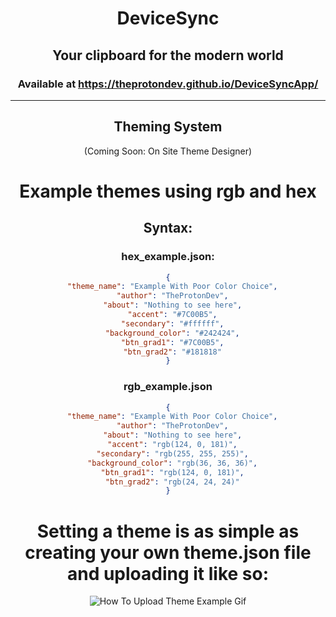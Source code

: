 <div align="center">

# DeviceSync
## Your clipboard for the modern world
### Available at https://theprotondev.github.io/DeviceSyncApp/

--------------------
## Theming System
(Coming Soon: On Site Theme Designer)
# Example themes using rgb and hex
## Syntax:
### hex_example.json:
```json
{
  "theme_name": "Example With Poor Color Choice",
  "author": "TheProtonDev",
  "about": "Nothing to see here",
  "accent": "#7C00B5",
  "secondary": "#ffffff",
  "background_color": "#242424",
  "btn_grad1": "#7C00B5",
  "btn_grad2": "#181818"
}
```
### rgb_example.json
```json
{
  "theme_name": "Example With Poor Color Choice",
  "author": "TheProtonDev",
  "about": "Nothing to see here",
  "accent": "rgb(124, 0, 181)",
  "secondary": "rgb(255, 255, 255)",
  "background_color": "rgb(36, 36, 36)",
  "btn_grad1": "rgb(124, 0, 181)",
  "btn_grad2": "rgb(24, 24, 24)"
}
```
# Setting a theme is as simple as creating your own theme.json file and uploading it like so:
 
![How To Upload Theme Example Gif](https://i.ibb.co/TTjJ9Qc/Implemented-Themes.gif)

</div>
